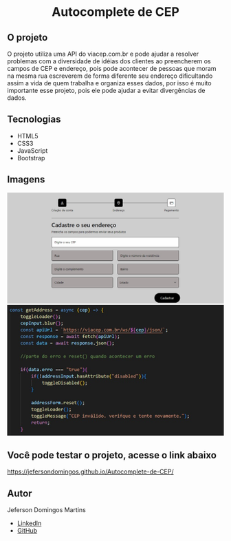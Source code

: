 # <h1 align="center">  Autocomplete de CEP </h1>

## <b>O projeto</b> </br>
O projeto utiliza uma API do viacep.com.br e pode ajudar a resolver problemas com a diversidade de idéias dos clientes ao preencherem os campos de CEP e endereço, pois
pode acontecer de pessoas que moram na mesma rua escreverem de forma diferente seu endereço dificultando assim a vida de quem trabalha e organiza esses dados,
por isso é muito importante esse projeto, pois ele pode ajudar a evitar divergências de dados.
## Tecnologias

- HTML5</br>
- CSS3</br>
- JavaScript</br>
- Bootstrap 

## Imagens

![/layout.jpg"](https://github.com/JefersonDomingos/Autocomplete-de-CEP/blob/cb99fb11a1018ebd9a6ac0fb7c0a037bc78304a7/assets/img/layout.jpg)
![/codigo.jpg"](https://github.com/JefersonDomingos/Autocomplete-de-CEP/blob/cb99fb11a1018ebd9a6ac0fb7c0a037bc78304a7/assets/img/codigo.jpg)


## Você pode testar o projeto, acesse o link abaixo
https://jefersondomingos.github.io/Autocomplete-de-CEP/


## Autor
 Jeferson Domingos Martins

- [LinkedIn](https://www.linkedin.com/in/jefersondomingos)</br>
- [GitHub](https://github.com/JefersonDomingos)
